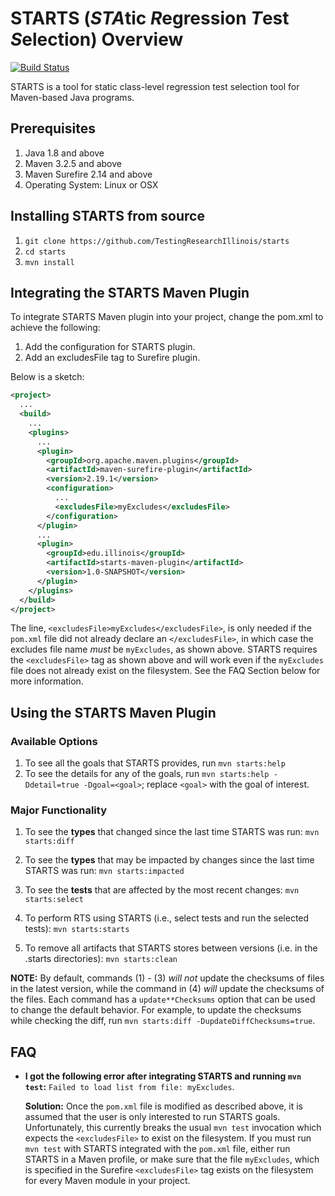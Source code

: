 # STARTS (*STA*tic *R*egression *T*est *S*election) Overview

[![Build Status](https://travis-ci.org/TestingResearchIllinois/starts.svg?branch=master)](https://travis-ci.org/TestingResearchIllinois/starts)

STARTS is a tool for static class-level regression test selection tool
for Maven-based Java programs.

## Prerequisites

1. Java 1.8 and above
2. Maven 3.2.5 and above
3. Maven Surefire 2.14 and above
4. Operating System: Linux or OSX

## Installing STARTS from source

1. `git clone https://github.com/TestingResearchIllinois/starts`
2. `cd starts`
3. `mvn install`

## Integrating the STARTS Maven Plugin

To integrate STARTS Maven plugin into your project, change the pom.xml
to achieve the following:

1. Add the configuration for STARTS plugin.
2. Add an excludesFile tag to Surefire plugin.

Below is a sketch:

```xml
<project>
  ...
  <build>
    ...
    <plugins>
      ...
      <plugin>
        <groupId>org.apache.maven.plugins</groupId>
        <artifactId>maven-surefire-plugin</artifactId>
        <version>2.19.1</version>
        <configuration>
          ...
          <excludesFile>myExcludes</excludesFile>
        </configuration>
      </plugin>
      ...
      <plugin>
        <groupId>edu.illinois</groupId>
        <artifactId>starts-maven-plugin</artifactId>
        <version>1.0-SNAPSHOT</version>
      </plugin>
    </plugins>
  </build>
</project>
```

The line, `<excludesFile>myExcludes</excludesFile>`, is only needed if
the `pom.xml` file did not already declare an `</excludesFile>`, in
which case the excludes file name _must_ be `myExcludes`, as shown
above. STARTS requires the `<excludesFile>` tag as shown above and
will work even if the `myExcludes` file does not already exist on the
filesystem. See the FAQ Section below for more information.

## Using the STARTS Maven Plugin

### Available Options

1. To see all the goals that STARTS provides, run `mvn starts:help`
2. To see the details for any of the goals, run `mvn starts:help -Ddetail=true -Dgoal=<goal>`;
 replace `<goal>` with the goal of interest.

### Major Functionality

1. To see the **types** that changed since the last time STARTS was run:
`mvn starts:diff`

2. To see the **types** that may be impacted by changes since the last
time STARTS was run: `mvn starts:impacted`

3. To see the **tests** that are affected by the most recent changes:
`mvn starts:select`

4. To perform RTS using STARTS (i.e., select tests and run the
selected tests): `mvn starts:starts`

5. To remove all artifacts that STARTS stores between versions
(i.e. in the .starts directories): `mvn starts:clean`

__NOTE:__ By default, commands (1) - (3) *will not* update the
checksums of files in the latest version, while the command in (4)
*will* update the checksums of the files. Each command has a
`update**Checksums` option that can be used to change the default
behavior. For example, to update the checksums while checking the
diff, run `mvn starts:diff -DupdateDiffChecksums=true`.

## FAQ

- **I got the following error after integrating STARTS and running
`mvn test`:** `Failed to load list from file: myExcludes`.

   **Solution:** Once the `pom.xml` file is modified as described
   above, it is assumed that the user is only interested to run STARTS
   goals. Unfortunately, this currently breaks the usual `mvn test`
   invocation which expects the `<excludesFile>` to exist on the
   filesystem. If you must run `mvn test` with STARTS integrated with
   the `pom.xml` file, either run STARTS in a Maven profile, or make
   sure that the file `myExcludes`, which is specified in the Surefire
   `<excludesFile>` tag exists on the filesystem for every Maven
   module in your project.
